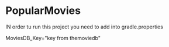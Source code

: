 # PopularMovies

IN order tu run this project you need to add into gradle.properties

MoviesDB_Key="key from themoviedb"
